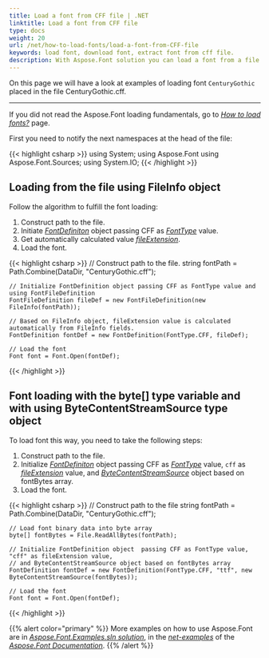 ```yaml
---
title: Load a font from CFF file | .NET
linktitle: Load a font from CFF file
type: docs
weight: 20
url: /net/how-to-load-fonts/load-a-font-from-CFF-file
keywords: load font, download font, extract font from cff file.
description: With Aspose.Font solution you can load a font from a file on your hard drive disk even if this file is not a font inself. Let’s look at how to make it from a CFF file.
---
```


On this page we will have a look at examples of loading font `CenturyGothic` placed in the file CenturyGothic.cff.
____
If you did not read the Aspose.Font loading fundamentals, go to 
 [*How to load fonts?*](https://docs.aspose.com//font/net/how-to-load-fonts) page.

First you need to notify the next namespaces at the head of the file:

{{< highlight csharp >}}
using System;
using Aspose.Font
using Aspose.Font.Sources;
using System.IO;
{{< /highlight >}}

## Loading from the file using FileInfo object ##

Follow the algorithm to fulfill the font loading:
1. Construct path to the file.
2. Initiate [*FontDefiniton*](https://apireference.aspose.com/font/net/aspose.font.font/open/methods/3) object passing CFF as [*FontType*](https://apireference.aspose.com/font/net/aspose.font/fonttype) value.
3. Get automatically calculated value [*fileExtension*](https://apireference.aspose.com/font/net/aspose.font.sources/fontfiledefinition/properties/fileextension).
4. Load the font.

{{< highlight csharp >}}
    // Construct path to the file.
    string fontPath = Path.Combine(DataDir, "CenturyGothic.cff");

    // Initialize FontDefinition object passing CFF as FontType value and using FontFileDefinition
    FontFileDefinition fileDef = new FontFileDefinition(new FileInfo(fontPath));     

    // Based on FileInfo object, fileExtension value is calculated automatically from FileInfo fields.
    FontDefinition fontDef = new FontDefinition(FontType.CFF, fileDef);

    // Load the font 
    Font font = Font.Open(fontDef);
{{< /highlight >}}

## Font loading with the byte[] type variable and with using ByteContentStreamSource type object ##

To load font this way, you need to take the following steps:
1. Construct path to the file.
2. Initialize [*FontDefiniton*](https://apireference.aspose.com/font/net/aspose.font.font/open/methods/3) object  passing CFF as [*FontType*](https://apireference.aspose.com/font/net/aspose.font/fonttype) value, `cff` as [*fileExtension*](https://apireference.aspose.com/font/net/aspose.font.sources/fontfiledefinition/properties/fileextension) value, and  [*ByteContentStreamSource*](https://apireference.aspose.com/font/net/aspose.font.sources/bytecontentstreamsource) object based on fontBytes array.
3. Load the font.

{{< highlight csharp >}}
    // Construct path to the file
    string fontPath = Path.Combine(DataDir, "CenturyGothic.cff");

    // Load font binary data into byte array
    byte[] fontBytes = File.ReadAllBytes(fontPath);

    // Initialize FontDefinition object  passing CFF as FontType value, "cff" as fileExtension value, 
    // and ByteContentStreamSource object based on fontBytes array
    FontDefinition fontDef = new FontDefinition(FontType.CFF, "ttf", new ByteContentStreamSource(fontBytes));

    // Load the font
    Font font = Font.Open(fontDef);
{{< /highlight >}}

{{% alert color="primary" %}}
More examples on how to use Aspose.Font are in [*Aspose.Font.Examples.sln solution*](https://github.com/aspose-font/Aspose.Font-Documentation/tree/master/net-examples), in the [*net-examples*](https://github.com/aspose-font/Aspose.Font-Documentation/tree/master/net-examples) of the [*Aspose.Font Documentation*](https://github.com/aspose-font/Aspose.Font-Documentation).
{{% /alert %}}





